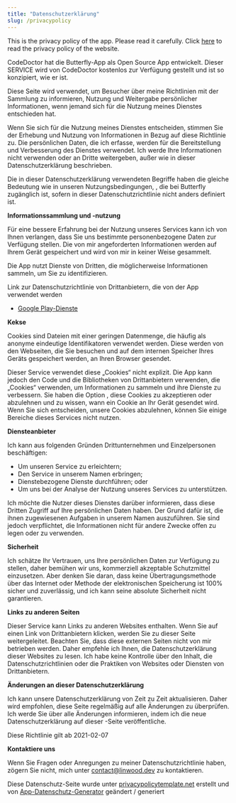 ```yaml
---
title: "Datenschutzerklärung"
slug: /privacypolicy
---
```


This is the privacy policy of the app. Please read it carefully. Click [here](https://go.linwood.dev/privacypolicy) to read the privacy policy of the website.

CodeDoctor hat die Butterfly-App als Open Source App entwickelt. Dieser SERVICE wird von CodeDoctor kostenlos zur Verfügung gestellt und ist so konzipiert, wie er ist.

Diese Seite wird verwendet, um Besucher über meine Richtlinien mit der Sammlung zu informieren, Nutzung und Weitergabe persönlicher Informationen, wenn jemand sich für die Nutzung meines Dienstes entschieden hat.

Wenn Sie sich für die Nutzung meines Dienstes entscheiden, stimmen Sie der Erhebung und Nutzung von Informationen in Bezug auf diese Richtlinie zu. Die persönlichen Daten, die ich erfasse, werden für die Bereitstellung und Verbesserung des Dienstes verwendet. Ich werde Ihre Informationen nicht verwenden oder an Dritte weitergeben, außer wie in dieser Datenschutzerklärung beschrieben.

Die in dieser Datenschutzerklärung verwendeten Begriffe haben die gleiche Bedeutung wie in unseren Nutzungsbedingungen, , die bei Butterfly zugänglich ist, sofern in dieser Datenschutzrichtlinie nicht anders definiert ist.

**Informationssammlung und -nutzung**

Für eine bessere Erfahrung bei der Nutzung unseres Services kann ich von Ihnen verlangen, dass Sie uns bestimmte personenbezogene Daten zur Verfügung stellen. Die von mir angeforderten Informationen werden auf Ihrem Gerät gespeichert und wird von mir in keiner Weise gesammelt.

Die App nutzt Dienste von Dritten, die möglicherweise Informationen sammeln, um Sie zu identifizieren.

Link zur Datenschutzrichtlinie von Drittanbietern, die von der App verwendet werden

* [Google Play-Dienste](https://www.google.com/policies/privacy/)

**Kekse**

Cookies sind Dateien mit einer geringen Datenmenge, die häufig als anonyme eindeutige Identifikatoren verwendet werden. Diese werden von den Webseiten, die Sie besuchen und auf dem internen Speicher Ihres Geräts gespeichert werden, an Ihren Browser gesendet.

Dieser Service verwendet diese „Cookies“ nicht explizit. Die App kann jedoch den Code und die Bibliotheken von Drittanbietern verwenden, die „Cookies“ verwenden, um Informationen zu sammeln und ihre Dienste zu verbessern. Sie haben die Option , diese Cookies zu akzeptieren oder abzulehnen und zu wissen, wann ein Cookie an Ihr Gerät gesendet wird. Wenn Sie sich entscheiden, unsere Cookies abzulehnen, können Sie einige Bereiche dieses Services nicht nutzen.

**Diensteanbieter**

Ich kann aus folgenden Gründen Drittunternehmen und Einzelpersonen beschäftigen:

* Um unseren Service zu erleichtern;
* Den Service in unserem Namen erbringen;
* Dienstebezogene Dienste durchführen; oder
* Um uns bei der Analyse der Nutzung unseres Services zu unterstützen.

Ich möchte die Nutzer dieses Dienstes darüber informieren, dass diese Dritten Zugriff auf Ihre persönlichen Daten haben. Der Grund dafür ist, die ihnen zugewiesenen Aufgaben in unserem Namen auszuführen. Sie sind jedoch verpflichtet, die Informationen nicht für andere Zwecke offen zu legen oder zu verwenden.

**Sicherheit**

Ich schätze Ihr Vertrauen, uns Ihre persönlichen Daten zur Verfügung zu stellen, daher bemühen wir uns, kommerziell akzeptable Schutzmittel einzusetzen. Aber denken Sie daran, dass keine Übertragungsmethode über das Internet oder Methode der elektronischen Speicherung ist 100% sicher und zuverlässig, und ich kann seine absolute Sicherheit nicht garantieren.

**Links zu anderen Seiten**

Dieser Service kann Links zu anderen Websites enthalten. Wenn Sie auf einen Link von Drittanbietern klicken, werden Sie zu dieser Seite weitergeleitet. Beachten Sie, dass diese externen Seiten nicht von mir betrieben werden. Daher empfehle ich Ihnen, die Datenschutzerklärung dieser Websites zu lesen. Ich habe keine Kontrolle über den Inhalt, die Datenschutzrichtlinien oder die Praktiken von Websites oder Diensten von Drittanbietern.

**Änderungen an dieser Datenschutzerklärung**

Ich kann unsere Datenschutzerklärung von Zeit zu Zeit aktualisieren. Daher wird empfohlen, diese Seite regelmäßig auf alle Änderungen zu überprüfen. Ich werde Sie über alle Änderungen informieren, indem ich die neue Datenschutzerklärung auf dieser -Seite veröffentliche.

Diese Richtlinie gilt ab 2021-02-07

**Kontaktiere uns**

Wenn Sie Fragen oder Anregungen zu meiner Datenschutzrichtlinie haben, zögern Sie nicht, mich unter contact@linwood.dev zu kontaktieren.

Diese Datenschutz-Seite wurde unter [privacypolicytemplate.net](https://privacypolicytemplate.net) erstellt und von [App-Datenschutz-Generator](https://app-privacy-policy-generator.nisrulz.com/) geändert / generiert
